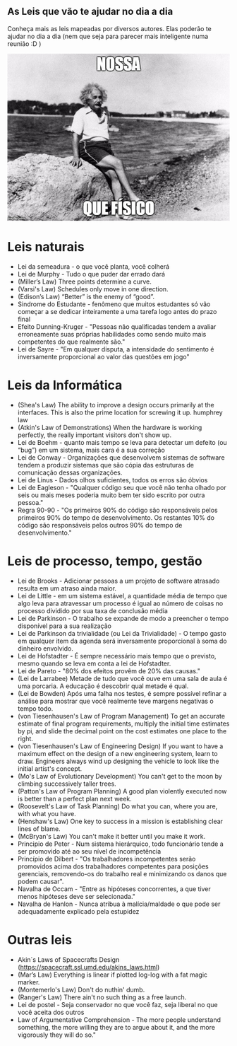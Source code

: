 ## As Leis que vão te ajudar no dia a dia 

Conheça mais as leis mapeadas por diversos autores. Elas poderão te ajudar no dia a dia (nem que seja para parecer mais inteligente numa reunião :D )

![Einsten](einsten.jpg)

# Leis naturais
- Lei da semeadura - o que você planta, você colherá
- Lei de Murphy - Tudo o que puder dar errado dará 
- (Miller’s Law) Three points determine a curve.
- (Varsi's Law) Schedules only move in one direction.
- (Edison’s Law) “Better” is the enemy of “good”.
- Sindrome do Estudante - fenômeno que muitos estudantes só vão começar a se dedicar inteiramente a uma tarefa logo antes do prazo final
- Efeito Dunning-Kruger - "Pessoas não qualificadas tendem a avaliar erroneamente suas próprias habilidades como sendo muito mais competentes do que realmente são."
- Lei de Sayre - "Em qualquer disputa, a intensidade do sentimento é inversamente proporcional ao valor das questões em jogo"

# Leis da Informática
- (Shea's Law) The ability to improve a design occurs primarily at the interfaces. This is also the prime location for screwing it up.
humphrey law
- (Atkin's Law of Demonstrations) When the hardware is working perfectly, the really important visitors don't show up.
- Lei de Boehm - quanto mais tempo se leva para detectar um defeito (ou “bug”) em um sistema, mais cara é a sua correção
- Lei de Conway - Organizações que desenvolvem sistemas de software tendem a produzir sistemas que são cópia das estruturas de comunicação dessas organizações.
- Lei de Linus - Dados olhos suficientes, todos os erros são óbvios
- Lei de Eagleson - "Qualquer código seu que você não tenha olhado por seis ou mais meses poderia muito bem ter sido escrito por outra pessoa."
- Regra 90-90 - "Os primeiros 90% do código são responsáveis pelos primeiros 90% do tempo de desenvolvimento. Os restantes 10% do código são responsáveis pelos outros 90% do tempo de desenvolvimento."

# Leis de processo, tempo, gestão
- Lei de Brooks - Adicionar pessoas a um projeto de software atrasado resulta em um atraso ainda maior.
- Lei de Little - em um sistema estável, a quantidade média de tempo que algo leva para atravessar um processo é igual ao número de coisas no processo dividido por sua taxa de conclusão média
- Lei de Parkinson - O trabalho se expande de modo a preencher o tempo disponível para a sua realização
- Lei de Parkinson da trivialidade (ou Lei da Trivialidade) - O tempo gasto em qualquer item da agenda será inversamente proporcional à soma do dinheiro envolvido.
- Lei de Hofstadter - É sempre necessário mais tempo que o previsto, mesmo quando se leva em conta a lei de Hofstadter.
- Lei de Pareto - "80% dos efeitos provêm de 20% das causas."
- (Lei de Larrabee) Metade de tudo que você ouve em uma sala de aula é uma porcaria. A educação é descobrir qual metade é qual.
- (Lei de Bowden) Após uma falha nos testes, é sempre possível refinar a análise para mostrar que você realmente teve margens negativas o tempo todo.
- (von Tiesenhausen's Law of Program Management) To get an accurate estimate of final program requirements, multiply the initial time estimates by pi, and slide the decimal point on the cost estimates one place to the right.
- (von Tiesenhausen's Law of Engineering Design) If you want to have a maximum effect on the design of a new engineering system, learn to draw. Engineers always wind up designing the vehicle to look like the initial artist's concept.
- (Mo's Law of Evolutionary Development) You can't get to the moon by climbing successively taller trees.
- (Patton's Law of Program Planning) A good plan violently executed now is better than a perfect plan next week.
- (Roosevelt's Law of Task Planning) Do what you can, where you are, with what you have.
- (Henshaw's Law) One key to success in a mission is establishing clear lines of blame.
- (McBryan's Law) You can't make it better until you make it work.
- Principio de Peter - Num sistema hierárquico, todo funcionário tende a ser promovido até ao seu nível de incompetência
- Princípio de Dilbert - "Os trabalhadores incompetentes serão promovidos acima dos trabalhadores competentes para posições gerenciais, removendo-os do trabalho real e minimizando os danos que podem causar".
- Navalha de Occam - "Entre as hipóteses concorrentes, a que tiver menos hipóteses deve ser selecionada."
- Navalha de Hanlon - Nunca atribua à malícia/maldade o que pode ser adequadamente explicado pela estupidez

# Outras leis
- Akin´s Laws of Spacecrafts Design (https://spacecraft.ssl.umd.edu/akins_laws.html) 
- (Mar’s Law) Everything is linear if plotted log-log with a fat magic marker.
- (Montemerlo's Law) Don't do nuthin' dumb.
- (Ranger's Law) There ain't no such thing as a free launch.
- Lei de postel - Seja conservador no que você faz, seja liberal no que você aceita dos outros
- Law of Argumentative Comprehension - The more people understand something, the more willing they are to argue about it, and the more vigorously they will do so."
